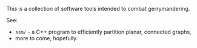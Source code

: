 This is a collection of software tools intended to combat gerrymandering.

See:
* `ssm/` - a C++ program to efficiently partition planar, connected graphs,
* more to come, hopefully.
